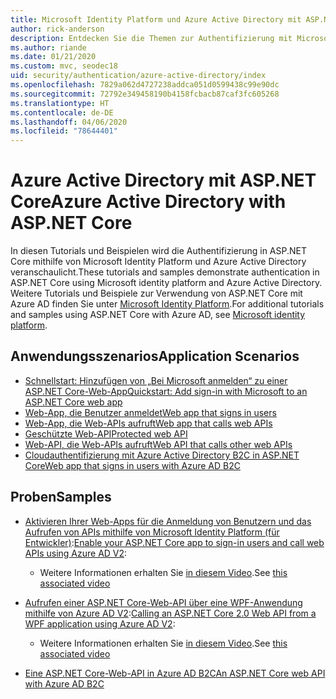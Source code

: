 ```yaml
---
title: Microsoft Identity Platform und Azure Active Directory mit ASP.NET Core
author: rick-anderson
description: Entdecken Sie die Themen zur Authentifizierung mit Microsoft Identity Platform, Azure Active Directory für Web-Apps und APIs in ASP.NET Core.
ms.author: riande
ms.date: 01/21/2020
ms.custom: mvc, seodec18
uid: security/authentication/azure-active-directory/index
ms.openlocfilehash: 7829a062d4727238addca051d0599438c99e90dc
ms.sourcegitcommit: 72792e349458190b4158fcbacb87caf3fc605268
ms.translationtype: HT
ms.contentlocale: de-DE
ms.lasthandoff: 04/06/2020
ms.locfileid: "78644401"
---
```

# <a name="azure-active-directory-with-aspnet-core"></a><span data-ttu-id="ee97b-103">Azure Active Directory mit ASP.NET Core</span><span class="sxs-lookup"><span data-stu-id="ee97b-103">Azure Active Directory with ASP.NET Core</span></span>

<span data-ttu-id="ee97b-104">In diesen Tutorials und Beispielen wird die Authentifizierung in ASP.NET Core mithilfe von Microsoft Identity Platform und Azure Active Directory veranschaulicht.</span><span class="sxs-lookup"><span data-stu-id="ee97b-104">These tutorials and samples demonstrate authentication in ASP.NET Core using Microsoft identity platform and Azure Active Directory.</span></span> <span data-ttu-id="ee97b-105">Weitere Tutorials und Beispiele zur Verwendung von ASP.NET Core mit Azure AD finden Sie unter [Microsoft Identity Platform](/azure/active-directory/develop/).</span><span class="sxs-lookup"><span data-stu-id="ee97b-105">For additional tutorials and samples using ASP.NET Core with Azure AD, see [Microsoft identity platform](/azure/active-directory/develop/).</span></span>

## <a name="application-scenarios"></a><span data-ttu-id="ee97b-106">Anwendungsszenarios</span><span class="sxs-lookup"><span data-stu-id="ee97b-106">Application Scenarios</span></span>

* [<span data-ttu-id="ee97b-107">Schnellstart: Hinzufügen von „Bei Microsoft anmelden“ zu einer ASP.NET Core-Web-App</span><span class="sxs-lookup"><span data-stu-id="ee97b-107">Quickstart: Add sign-in with Microsoft to an ASP.NET Core web app</span></span>](/azure/active-directory/develop/quickstart-v2-aspnet-core-webapp)
* [<span data-ttu-id="ee97b-108">Web-App, die Benutzer anmeldet</span><span class="sxs-lookup"><span data-stu-id="ee97b-108">Web app that signs in users</span></span>](/azure/active-directory/develop/scenario-web-app-sign-user-overview?tabs=aspnetcore)
* [<span data-ttu-id="ee97b-109">Web-App, die Web-APIs aufruft</span><span class="sxs-lookup"><span data-stu-id="ee97b-109">Web app that calls web APIs</span></span>](/azure/active-directory/develop/scenario-web-app-call-api-overview)
* [<span data-ttu-id="ee97b-110">Geschützte Web-API</span><span class="sxs-lookup"><span data-stu-id="ee97b-110">Protected web API</span></span>](/azure/active-directory/develop/scenario-protected-web-api-overview)
* [<span data-ttu-id="ee97b-111">Web-API, die Web-APIs aufruft</span><span class="sxs-lookup"><span data-stu-id="ee97b-111">Web API that calls other web APIs</span></span>](/azure/active-directory/develop/scenario-web-api-call-api-overview)
* [<span data-ttu-id="ee97b-112">Cloudauthentifizierung mit Azure Active Directory B2C in ASP.NET Core</span><span class="sxs-lookup"><span data-stu-id="ee97b-112">Web app that signs in users with Azure AD B2C</span></span>](xref:security/authentication/azure-ad-b2c)

## <a name="samples"></a><span data-ttu-id="ee97b-113">Proben</span><span class="sxs-lookup"><span data-stu-id="ee97b-113">Samples</span></span>

* <span data-ttu-id="ee97b-114">[Aktivieren Ihrer Web-Apps für die Anmeldung von Benutzern und das Aufrufen von APIs mithilfe von Microsoft Identity Platform (für Entwickler)](/samples/azure-samples/active-directory-aspnetcore-webapp-openidconnect-v2/enable-webapp-signin/):</span><span class="sxs-lookup"><span data-stu-id="ee97b-114">[Enable your ASP.NET Core app to sign-in users and call web APIs using Azure AD V2](/samples/azure-samples/active-directory-aspnetcore-webapp-openidconnect-v2/enable-webapp-signin/):</span></span> 
  * <span data-ttu-id="ee97b-115">Weitere Informationen erhalten Sie [in diesem Video](https://channel9.msdn.com/Events/Build/2018/THR5001).</span><span class="sxs-lookup"><span data-stu-id="ee97b-115">See [this associated video](https://channel9.msdn.com/Events/Build/2018/THR5001)</span></span>

* <span data-ttu-id="ee97b-116">[Aufrufen einer ASP.NET Core-Web-API über eine WPF-Anwendung mithilfe von Azure AD V2](/samples/azure-samples/active-directory-dotnet-native-aspnetcore-v2/calling-an-aspnet-core-web-api-from-a-wpf-application-using-azure-ad-v2/):</span><span class="sxs-lookup"><span data-stu-id="ee97b-116">[Calling an ASP.NET Core 2.0 Web API from a WPF application using Azure AD V2](/samples/azure-samples/active-directory-dotnet-native-aspnetcore-v2/calling-an-aspnet-core-web-api-from-a-wpf-application-using-azure-ad-v2/):</span></span> 
  * <span data-ttu-id="ee97b-117">Weitere Informationen erhalten Sie [in diesem Video](https://channel9.msdn.com/Events/Build/2018/THR5000).</span><span class="sxs-lookup"><span data-stu-id="ee97b-117">See [this associated video](https://channel9.msdn.com/Events/Build/2018/THR5000)</span></span>

* [<span data-ttu-id="ee97b-118">Eine ASP.NET Core-Web-API in Azure AD B2C</span><span class="sxs-lookup"><span data-stu-id="ee97b-118">An ASP.NET Core web API with Azure AD B2C</span></span>](https://azure.microsoft.com/resources/samples/active-directory-b2c-dotnetcore-webapi/)
